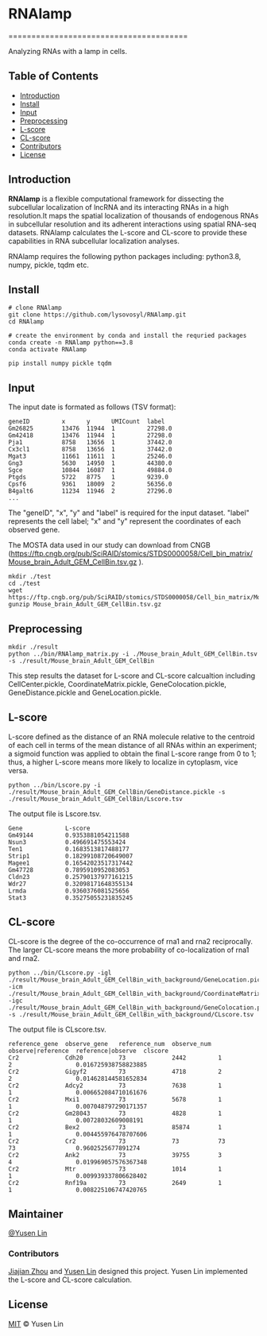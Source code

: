 # RNAlamp
=======================================

Analyzing RNAs with a lamp in cells.

## Table of Contents

- [Introduction](#Introduction)
- [Install](#Install)
- [Input](#Input)
- [Preprocessing](#Preprocessing)
- [L-score](#L-score)
- [CL-score](#CL-score)
- [Contributors](#Contributors)
- [License](#License)


Introduction
------------
**RNAlamp** is a flexible computational framework for dissecting the subcellular localization of lncRNA and its interacting RNAs in a high resolution.It maps the spatial localization of thousands of endogenous RNAs in subcellular resolution and its adherent interactions using spatial RNA-seq datasets. RNAlamp calculates the L-score and CL-score to provide these capabilities in RNA subcellular localization analyses.

RNAlamp requires the following python packages including: python3.8, numpy, pickle, tqdm etc.


Install
------------

```
# clone RNAlamp
git clone https://github.com/lysovosyl/RNAlamp.git
cd RNAlamp

# create the environment by conda and install the requried packages
conda create -n RNAlamp python==3.8
conda activate RNAlamp

pip install numpy pickle tqdm
```

Input
------------

The input date is formated as follows (TSV format):
```
geneID         x      y      UMICount  label
Gm26825        13476  11944  1         27298.0
Gm42418        13476  11944  1         27298.0
Pja1           8758   13656  1         37442.0
Cx3cl1         8758   13656  1         37442.0
Mgat3          11661  11611  1         25246.0
Gng3           5630   14950  1         44380.0
Sgce           10844  16087  1         49884.0
Ptgds          5722   8775   1         9239.0
Cpsf6          9361   18009  2         56356.0
B4galt6        11234  11946  2         27296.0
...
```
The "geneID", "x", "y" and "label" is required for the input dataset. "label" represents the cell label; "x" and "y" represent the coordinates of each observed gene.

The MOSTA data used in our study can download from CNGB (https://ftp.cngb.org/pub/SciRAID/stomics/STDS0000058/Cell_bin_matrix/Mouse_brain_Adult_GEM_CellBin.tsv.gz ).

```
mkdir ./test
cd ./test
wget https://ftp.cngb.org/pub/SciRAID/stomics/STDS0000058/Cell_bin_matrix/Mouse_brain_Adult_GEM_CellBin.tsv.gz
gunzip Mouse_brain_Adult_GEM_CellBin.tsv.gz
```


Preprocessing
-----------------

```
mkdir ./result
python ../bin/RNAlamp_matrix.py -i ./Mouse_brain_Adult_GEM_CellBin.tsv -s ./result/Mouse_brain_Adult_GEM_CellBin
```

This step results the dataset for L-score and CL-score calcualtion including CellCenter.pickle, CoordinateMatrix.pickle, GeneColocation.pickle, GeneDistance.pickle and GeneLocation.pickle.

L-score
-----------------

L-score defined as the distance of an RNA molecule relative to the centroid of each cell in terms of the mean distance of all RNAs within an experiment; a sigmoid function was applied to obtain the final L-score range from 0 to 1; thus, a higher L-score means more likely to localize in cytoplasm, vice versa.

```
python ../bin/Lscore.py -i ./result/Mouse_brain_Adult_GEM_CellBin/GeneDistance.pickle -s ./result/Mouse_brain_Adult_GEM_CellBin/Lscore.tsv
```

The output file is Lscore.tsv.

```
Gene            L-score
Gm49144         0.9353881054211588
Nsun3           0.496691475553424
Ten1            0.1683513817488177
Strip1          0.18299108720649007
Magee1          0.16542023517317442
Gm47728         0.7895910952083053
Cldn23          0.25790137977161215
Wdr27           0.32098171648355134
Lrmda           0.9360376081525656
Stat3           0.35275055231835245
```

CL-score
-----------------

CL-score is the degree of the co-occurrence of rna1 and rna2 reciprocally. The larger CL-score means the more probability of co-localization of rna1 and rna2.

```
python ../bin/CLscore.py -igl ./result/Mouse_brain_Adult_GEM_CellBin_with_background/GeneLocation.pickle -icm ./result/Mouse_brain_Adult_GEM_CellBin_with_background/CoordinateMatrix.pickle -igc ./result/Mouse_brain_Adult_GEM_CellBin_with_background/GeneColocation.pickle -s ./result/Mouse_brain_Adult_GEM_CellBin_with_background/CLscore.tsv
```

The output file is CLscore.tsv.

```
reference_gene  observe_gene   reference_num  observe_num  observe|reference  reference|observe  clscore
Cr2             Cdh20          73             2442         1                  2                  0.016725938758823885
Cr2             Gigyf2         73             4718         2                  2                  0.014628144581652834
Cr2             Adcy2          73             7638         1                  1                  0.006652084710161676
Cr2             Mxi1           73             5678         1                  1                  0.007048797290171357
Cr2             Gm28043        73             4828         1                  1                  0.00728032609008191
Cr2             Bex2           73             85874        1                  1                  0.004455976478707606
Cr2             Cr2            73             73           73                 73                 0.9602525677891274
Cr2             Ank2           73             39755        3                  4                  0.019969057576367348
Cr2             Mtr            73             1014         1                  1                  0.009939337806628402
Cr2             Rnf19a         73             2649         1                  1                  0.008225106747420765
```

## Maintainer

[@Yusen Lin](https://github.com/lysovosyl)


### Contributors

[Jiajian Zhou](https://github.com/zhoujj2013) and [Yusen Lin](https://github.com/lysovosyl) designed this project. Yusen Lin implemented the L-score and CL-score calculation.

## License

[MIT](LICENSE) © Yusen Lin

